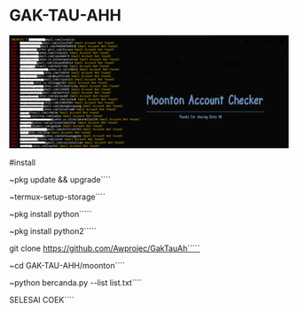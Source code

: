 # GAK-TAU-AHH


![IMG](SS.png)



#install

~pkg update && upgrade````

~termux-setup-storage````

~pkg install python`````

~pkg install python2`````

git clone https://github.com/Awprojec/GakTauAh`````

~cd GAK-TAU-AHH/moonton````

~python bercanda.py --list list.txt````

SELESAI COEK````
